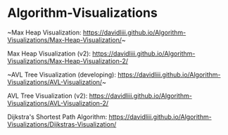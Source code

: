 # Algorithm-Visualizations
~Max Heap Visualization: https://davidliii.github.io/Algorithm-Visualizations/Max-Heap-Visualization/~

Max Heap Visualization (v2): https://davidliii.github.io/Algorithm-Visualizations/Max-Heap-Visualization-2/

~AVL Tree Visualization (developing): https://davidliii.github.io/Algorithm-Visualizations/AVL-Visualization/~

AVL Tree Visualization (v2): https://davidliii.github.io/Algorithm-Visualizations/AVL-Visualization-2/

Dijkstra's Shortest Path Algorithm: https://davidliii.github.io/Algorithm-Visualizations/Dijkstras-Visualization/
